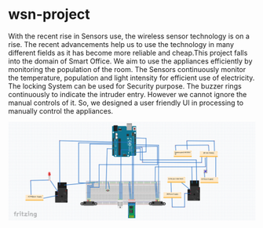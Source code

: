 # wsn-project
With the recent rise in Sensors use, the wireless sensor technology is on a rise.
The recent advancements help us to use the technology in many different fields
as it has become more reliable and cheap.This project falls into the domain of Smart Office. We
aim to use the appliances efficiently by monitoring the population of the room.
The Sensors continuously monitor the temperature, population and light intensity
for efficient use of electricity. The locking System can be used for Security
purpose. The buzzer rings continuously to indicate the intruder entry. However
we cannot ignore the manual controls of it. So, we designed a user friendly UI in
processing to manually control the appliances.





![alt text](https://raw.githubusercontent.com/pulkit604/wsn-project/master/Circuit%20Diagram.png)
